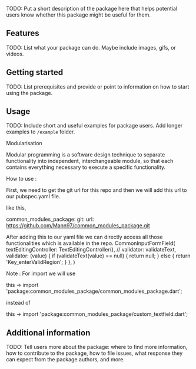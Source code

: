 <!--
This README describes the package. If you publish this package to pub.dev,
this README's contents appear on the landing page for your package.

For information about how to write a good package README, see the guide for
[writing package pages](https://dart.dev/guides/libraries/writing-package-pages).

For general information about developing packages, see the Dart guide for
[creating packages](https://dart.dev/guides/libraries/create-library-packages)
and the Flutter guide for
[developing packages and plugins](https://flutter.dev/developing-packages).
-->

TODO: Put a short description of the package here that helps potential users
know whether this package might be useful for them.

## Features

TODO: List what your package can do. Maybe include images, gifs, or videos.

## Getting started

TODO: List prerequisites and provide or point to information on how to
start using the package.

## Usage

TODO: Include short and useful examples for package users. Add longer examples
to `/example` folder.

Modularisation

Modular programming is a software design technique to separate functionality into independent, interchangeable module, so that each contains everything necessary to execute a specific functionality.

How to use :

First, we need to get the git url for this repo and then we will add this url to our pubspec.yaml file.

like this,

  common_modules_package:
    git:
      url: https://github.com/Mann97/common_modules_package.git
      
After adding this to our yaml file we can directly access all those functionalities which is available in the repo.
CommonInputFormField(
          textEditingController: TextEditingController(),
          // validator: validateText,
          validator: (value) {
            if (validateText(value) == null) {
              return null;
            } else {
              return 'Key_enterValidRegion';
            }
          },
        )
  
  Note : For import we will use 
  
  this -> import 'package:common_modules_package/common_modules_package.dart';
  
  instead of
  
  this -> import 'package:common_modules_package/custom_textfield.dart'; 

## Additional information

TODO: Tell users more about the package: where to find more information, how to
contribute to the package, how to file issues, what response they can expect
from the package authors, and more.

